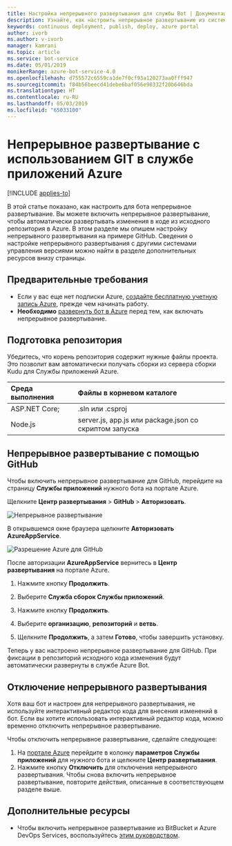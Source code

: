```yaml
---
title: Настройка непрерывного развертывания для службы Bot | Документация Майкрософт
description: Узнайте, как настроить непрерывное развертывание из системы управления версиями для службы Bot.
keywords: continuous deployment, publish, deploy, azure portal
author: ivorb
ms.author: v-ivorb
manager: kamrani
ms.topic: article
ms.service: bot-service
ms.date: 05/01/2019
monikerRange: azure-bot-service-4.0
ms.openlocfilehash: d755572c6559ca1de7f0cf93a120273aa0fff947
ms.sourcegitcommit: f84b56beecd41debe6baf056e98332f20b646bda
ms.translationtype: HT
ms.contentlocale: ru-RU
ms.lasthandoff: 05/03/2019
ms.locfileid: "65033100"
---
```

# <a name="set-up-continuous-deployment"></a>Непрерывное развертывание с использованием GIT в службе приложений Azure

[!INCLUDE [applies-to](./includes/applies-to.md)]

В этой статье показано, как настроить для бота непрерывное развертывание. Вы можете включить непрерывное развертывание, чтобы автоматически развертывать изменения в коде из исходного репозитория в Azure. В этом разделе мы опишем настройку непрерывного развертывания на примере GitHub. Сведения о настройке непрерывного развертывания с другими системами управления версиями можно найти в разделе дополнительных ресурсов внизу страницы.

## <a name="prerequisites"></a>Предварительные требования
- Если у вас еще нет подписки Azure, [создайте бесплатную учетную запись Azure](http://portal.azure.com), прежде чем начинать работу.
- **Необходимо** [развернуть бот в Azure](bot-builder-deploy-az-cli.md) перед тем, как включать непрерывное развертывание.

## <a name="prepare-your-repository"></a>Подготовка репозитория
Убедитесь, что корень репозитория содержит нужные файлы проекта. Это позволит вам автоматически получать сборки из сервера сборки Kudu для Службы приложений Azure. 

|Среда выполнения | Файлы в корневом каталоге |
|:-------|:---------------------|
| ASP.NET Core; | .sln или .csproj |
| Node.js | server.js, app.js или package.json со скриптом запуска |


## <a name="continuous-deployment-using-github"></a>Непрерывное развертывание с помощью GitHub
Чтобы включить непрерывное развертывание для GitHub, перейдите на страницу **Службы приложений** нужного бота на портале Azure.

Щелкните **Центр развертывания** > **GitHub** > **Авторизовать**.

![Непрерывное развертывание](~/media/azure-bot-build/azure-deployment.png)

В открывшемся окне браузера щелкните **Авторизовать AzureAppService**. 

![Разрешение Azure для GitHub](~/media/azure-bot-build/azure-deployment-github.png)

После авторизации **AzureAppService** вернитесь в **Центр развертывания** на портале Azure.

1. Нажмите кнопку **Продолжить**. 

1. Выберите **Служба сборок Службы приложений**.

1. Нажмите кнопку **Продолжить**.

1. Выберите **организацию**, **репозиторий** и **ветвь**.

1. Щелкните **Продолжить**, а затем **Готово**, чтобы завершить установку.

Теперь у вас настроено непрерывное развертывание для GitHub. При фиксации в репозиторий исходного кода изменения будут автоматически развернуты в службе Azure Bot.

## <a name="disable-continuous-deployment"></a>Отключение непрерывного развертывания

Хотя ваш бот и настроен для непрерывного развертывания, не используйте интерактивный редактор кода для внесения изменений в бот. Если вы хотите использовать интерактивный редактор кода, можно временно отключить непрерывное развертывание.

Чтобы отключить непрерывное развертывание, сделайте следующее:
1. На [портале Azure](https://portal.azure.com) перейдите в колонку **параметров Службы приложений** для нужного бота и щелкните **Центр развертывания**. 
1. Нажмите кнопку **Отключить** для отключения непрерывного развертывания. Чтобы снова включить непрерывное развертывание, повторите действия, описанные в соответствующем разделе выше.

## <a name="additional-resources"></a>Дополнительные ресурсы
- Чтобы включить непрерывное развертывание из BitBucket и Azure DevOps Services, воспользуйтесь [этим руководством](https://docs.microsoft.com/en-us/azure/app-service/deploy-continuous-deployment).


